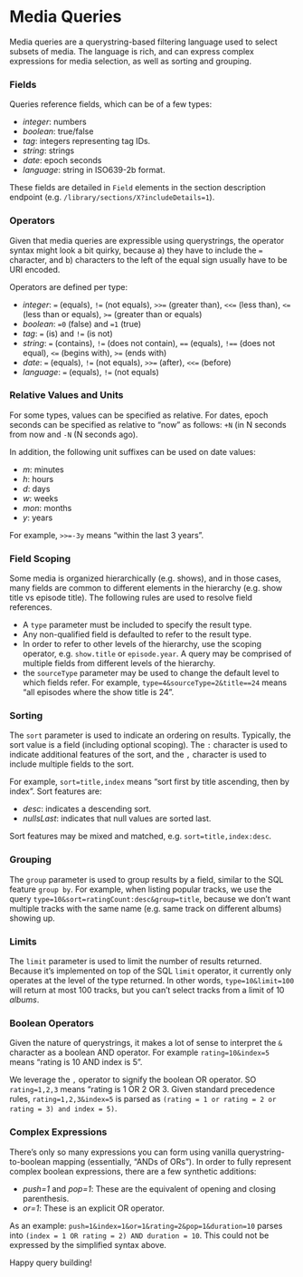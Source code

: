 # Media Queries
Media queries are a querystring-based filtering language used to select subsets of media. The language is rich, and can express complex expressions for media selection, as well as sorting and grouping.

### Fields
Queries reference fields, which can be of a few types:

* *integer*: numbers
* *boolean*: true/false
* *tag*: integers representing tag IDs.
* *string*: strings
* *date*: epoch seconds
* *language*: string in ISO639-2b format.

These fields are detailed in `Field` elements in the section description endpoint (e.g. `/library/sections/X?includeDetails=1`).

### Operators

Given that media queries are expressible using querystrings, the operator syntax might look a bit quirky, because a) they have to include the `=` character, and b) characters to the left of the equal sign usually have to be URI encoded.

Operators are defined per type:

* *integer*: `=` (equals), `!=` (not equals), `>>=` (greater than), `<<=` (less than), `<=` (less than or equals), `>=` (greater than or equals)
* *boolean*: `=0` (false) and `=1` (true)
 * *tag*: `=` (is) and `!=` (is not)
* *string*: `=` (contains), `!=` (does not contain), `==` (equals), `!==` (does not equal), `<=` (begins with), `>=` (ends with)
* *date*:  `=` (equals), `!=` (not equals), `>>=` (after), `<<=` (before)
* *language*:  `=` (equals), `!=` (not equals)

### Relative Values and Units

For some types, values can be specified as relative. For dates, epoch seconds can be specified as relative to “now” as follows: `+N` (in N seconds from now and `-N` (N seconds ago).

In addition, the following unit suffixes can be used on date values:

* *m*: minutes
* *h*: hours
* *d*: days
* *w*: weeks
* *mon*: months
* *y*: years

For example, `>>=-3y` means “within the last 3 years”.

### Field Scoping

Some media is organized hierarchically (e.g. shows), and in those cases, many fields are common to different elements in the hierarchy (e.g. show title vs episode title). The following rules are used to resolve field references.

* A `type` parameter must be included to specify the result type.
* Any non-qualified field is defaulted to refer to the result type.
* In order to refer to other levels of the hierarchy, use the scoping operator, e.g. `show.title` or `episode.year`. A query may be comprised of multiple fields from different levels of the hierarchy.
* the `sourceType` parameter may be used to change the default level to which fields refer. For example, `type=4&sourceType=2&title==24` means “all episodes where the show title is 24”.

### Sorting

The `sort` parameter is used to indicate an ordering on results. Typically, the sort value is a field (including optional scoping). The `:` character is used to indicate additional features of the sort, and the `,` character is used to include multiple fields to the sort.

For example, `sort=title,index` means “sort first by title ascending, then by index”.  Sort features are:

* *desc*: indicates a descending sort.
* *nullsLast*: indicates that null values are sorted last.

Sort features may be mixed and matched, e.g. `sort=title,index:desc`.

### Grouping

The `group` parameter is used to group results by a field, similar to the SQL feature `group by`. For example, when listing popular tracks, we use the query `type=10&sort=ratingCount:desc&group=title`, because we don’t want multiple tracks with the same name (e.g. same track on different albums) showing up.

### Limits

The `limit` parameter is used to limit the number of results returned. Because it’s implemented on top of the SQL `limit` operator, it currently only operates at the level of the type returned. In other words, `type=10&limit=100` will return at most 100 tracks, but you can’t select tracks from a limit of 10 _albums_.

### Boolean Operators

Given the nature of querystrings, it makes a lot of sense to interpret the `&` character as a boolean AND operator. For example `rating=10&index=5` means “rating is 10 AND index is 5”.

We leverage the `,` operator to signify the boolean OR operator. SO `rating=1,2,3` means “rating is 1 OR 2 OR 3. Given standard precedence rules, `rating=1,2,3&index=5` is parsed as `(rating = 1 or rating = 2 or rating = 3) and index = 5)`.

### Complex Expressions

There’s only so many expressions you can form using vanilla querystring-to-boolean mapping (essentially, “ANDs of ORs”). In order to fully represent complex boolean expressions, there are a few synthetic additions:

* *push=1* and *pop=1*:  These are the equivalent of opening and closing parenthesis.
* *or=1*: These is an explicit OR operator.

As an example: `push=1&index=1&or=1&rating=2&pop=1&duration=10` parses into `(index = 1 OR rating = 2) AND duration = 10`. This could not be expressed by the simplified syntax above.

Happy query building!
